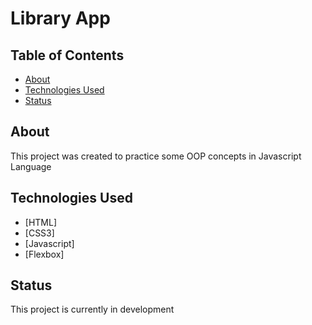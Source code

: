 # Library App

## Table of Contents
 * [About](#about)
 * [Technologies Used](#technologies-used)
 * [Status](#status)

## About
This project was created to practice some OOP concepts in Javascript Language

## Technologies Used
 * [HTML]
 * [CSS3]
 * [Javascript]
 * [Flexbox]

## Status
This project is currently in development